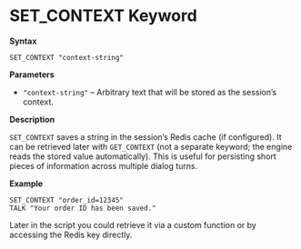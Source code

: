 # SET_CONTEXT Keyword

**Syntax**

```
SET_CONTEXT "context-string"
```

**Parameters**

- `"context-string"` – Arbitrary text that will be stored as the session’s context.

**Description**

`SET_CONTEXT` saves a string in the session’s Redis cache (if configured). It can be retrieved later with `GET_CONTEXT` (not a separate keyword; the engine reads the stored value automatically). This is useful for persisting short pieces of information across multiple dialog turns.

**Example**

```basic
SET_CONTEXT "order_id=12345"
TALK "Your order ID has been saved."
```

Later in the script you could retrieve it via a custom function or by accessing the Redis key directly.
